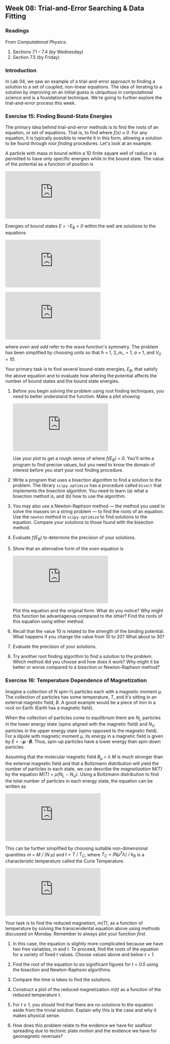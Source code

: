 ## Week 08: Trial-and-Error Searching &amp; Data Fitting

### Readings
From _Computational Physics_:
 1. Sections 7.1 &ndash; 7.4 (by Wednesday)
 2. Section 7.5 (by Friday) 

### Introduction
In Lab 04, we saw an example of a trial-and-error approach to finding a
solution to a set of coupled, non-linear equations. The idea of iterating
to a solution by improving on an initial guess is ubiquitous in computational
science and is a foundational technique. We're going to further explore 
the trial-and-error process this week.

### Exercise 15: Finding Bound-State Energies
The primary idea behind trial-and-error methods is to find the roots of 
an equation, or set of equations. That is, to find where _f(x) &asymp; 0_.
For any equation, it is typically possible to rewrite it in this form, 
allowing a solution to be found through _root finding_ procedures. Let's 
look at an example.

A particle with mass _m_ bound within a 1D finite square well of radius 
_a_ is permitted to have only specific energies while in the bound state. 
The value of the potential as a function of position is

![equation](https://latex.codecogs.com/gif.latex?%5Clarge%20V%28x%29%20%3D%20%5Cleft%5C%7B%20%5Cbegin%7Bmatrix%7D%20-V_0%20%26%20%7B%5Crm%20for%20%7D%5C%20%7Cx%7C%20%5Cle%20a%5C%5C%200%20%26%20%7B%5Crm%20for%20%7D%5C%20%7Cx%7C%20%3E%20a%20%5C%5C%20%5Cend%7Bmatrix%7D%5Cright.)

Energies of bound states _E = &minus;E<sub>B</sub> < 0_ within the well 
are solutions to the equations

![equation](https://latex.codecogs.com/gif.latex?%5Clarge%20%5Csqrt%7B10%20-%20E_B%7D%5Ccdot%5Ctan%5Cleft%28%5Csqrt%7B10%20-%20E_B%7D%20%5Cright%29%20%3D%20%5Csqrt%7BE_B%7D%5C%20%7B%5Crm%20%28even%29%7D)

![equation](https://latex.codecogs.com/gif.latex?%5Clarge%20%5Csqrt%7B10%20-%20E_B%7D%5Ccdot%5Ccot%5Cleft%28%5Csqrt%7B10%20-%20E_B%7D%20%5Cright%29%20%3D%20%5Csqrt%7BE_B%7D%5C%20%7B%5Crm%20%28odd%29%7D)

where _even_ and _odd_ refer to the wave function's symmetry. The problem
has been simplified by choosing units so that &hbar; = 1, 2_m_ = 1, _a_ = 1,
and _V<sub>0</sub> = 10_. 

Your primary task is to find several bound-state 
energies, _E<sub>B</sub>_, that satisfy the above equation and to evaluate 
how altering the potential affects the number of bound states and the bound 
state energies. 

 1. Before you begin solving the problem using root finding techniques, 
    you need to better understand the function. Make a plot showing 
    
    ![equation](https://latex.codecogs.com/gif.latex?%5Clarge%20%5Csqrt%7B10%20-%20E_B%7D%5Ccdot%5Ctan%5Cleft%28%5Csqrt%7B10%20-%20E_B%7D%20%5Cright%29%20-%20%5Csqrt%7BE_B%7D%20%3D%200%5C%20%7B%5Crm%20vs%7D%5C%20E_B)
    
    Use your plot to get a rough sense of where _f(E<sub>B</sub>) = 0_. 
    You'll write a program to find precise values, but you need to know
    the domain of interest before you start your root finding procedure.

 2. Write a program that uses a bisection algorithm to find a solution 
    to the problem. The library `scipy.optimize` has a procedure called
    `bisect` that implements the bisection algorithm. You need to learn
    (a) what a bisection method is, and (b) how to use the algorithm.
    
 3. You may also use a Newton-Raphson method &mdash; the method you used
    to solve the masses on a string problem &mdash; to find the roots of 
    an equation. Use the `newton` method in `scipy.optimize` to find 
    solutions to the equation. Compare your solutions to those found with
    the bisection method.
    
 4. Evaluate _f(E<sub>B</sub>)_ to determine the precision of your solutions.
    
 5. Show that an alternative form of the _even_ equation is
 
    ![equation](https://latex.codecogs.com/gif.latex?%5Clarge%20%5Csqrt%7BE_B%7D%5Ccdot%5Ccot%5Cleft%28%5Csqrt%7B10%20-%20E_B%7D%20%5Cright%20%29%20-%20%5Csqrt%7B10%20-%20E_B%7D%20%3D%200.)
    
    Plot this equation and the original form. What do you notice? Why 
    might this function be advantageous compared to the other? Find the 
    roots of this equation using either method.

 6. Recall that the value 10 is related to the strength of the binding
    potential. What happens if you change the value from 10 to 20? What
    about to 30? 
    
 7. Evaluate the precision of your solutions.
 
 8. Try another root finding algorithm to find a solution to the problem.
    Which method did you choose and how does it work? Why might it be 
    better or worse compared to a bisection or Newton-Raphson method?
    
### Exercise 16: Temperature Dependence of Magnetization
Imagine a collection of _N_ spin&ndash;&frac12; particles each with a 
magnetic moment &mu;. The collection of particles has some temperature, 
_T_, and it's sitting in an external magnetic field, _B_. A good example would 
be a piece of iron in a rock on Earth (Earth has a magnetic field). 

When the collection of particles come to equilibrium there are _N<sub>L</sub>_
particles in the lower energy state (spins aligned with the magnetic field)
and _N<sub>U</sub>_ particles in the upper energy state (spins opposed to
the magnetic field). For a dipole with magnetic moment &mu;, its energy
in a magnetic field is given by _E = &minus;**&mu; &sdot; B**_. Thus, spin-up 
particles have a lower energy than spin-down particles. 

Assuming that the molecular magnetic field _B<sub>&mu;</sub> = &lambda; M_ 
is much stronger than the external magnetic field and that a Boltzmann
distribution will yield the number of particles in each state, we can
describe the _magnetization_ _M(T)_ by the equation 
_M(T) = &mu;(N<sub>L</sub> &minus; N<sub>U</sub>)_. Using a Boltzmann 
distribution to find the total number of particles in each energy state,
the equation can be written as

![equation](https://latex.codecogs.com/gif.latex?M%28T%29%20%3D%20N%5Cmu%20%5Ccdot%20%5Ctanh%5Cleft%28%5Cfrac%7B%5Clambda%5Cmu%20M%28T%29%7D%7Bk_B%20T%7D%20%5Cright%20%29)

This can be further simplified by choosing suitable non-dimensional quantities
_m = M / (N &mu;)_ and _t = T / T<sub>C</sub>_, where 
_T<sub>C</sub> = (N&mu;<sup>2</sup>&lambda;) / k<sub>B</sub>_ is a characteristic
temperature called the Curie Temperature. 

![equation](https://latex.codecogs.com/gif.latex?m%28t%29%20%3D%20%5Ctanh%5Cleft%28%5Cfrac%7Bm%28t%29%7D%7Bt%7D%20%5Cright%20%29)

Your task is to find the reduced magnetism, _m(T)_, as a function of 
temperature by solving the transcendental equation above using methods 
discussed on Monday. Remember to always plot your function _first_.

  1. In this case, the equation is slightly more complicated because we
     have two free variables, _m_ and _t_. To proceed, find the roots of 
     the equation for a variety of fixed _t_ values. Choose values above
     and below _t = 1_.
  
  2. Find the root of the equation to six significant figures for _t = 0.5_
     using the bisection and Newton-Raphson algorithms.
     
  3. Compare the time is takes to find the solutions.
  
  4. Construct a plot of the reduced magnetization _m(t)_ as a function 
     of the reduced temperature _t_. 
     
  5. For _t &ge; 1_, you should find that there are no solutions to the 
     equation aside from the trivial solution. Explain why this is the 
     case and why it makes physical sense.
     
  6. How does this problem relate to the evidence we have for seafloor 
     spreading due to tectonic plate motion and the evidence we have for 
     geomagnetic reversals?
     



    
